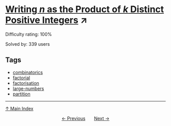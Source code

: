 # [Writing $n$ as the Product of $k$ Distinct Positive Integers](https://projecteuler.net/problem=495) ↗️

Difficulty rating: 100%

Solved by: 339 users
## Tags

- [combinatorics](../tags/combinatorics.md)
- [factorial](../tags/factorial.md)
- [factorisation](../tags/factorisation.md)
- [large-numbers](../tags/large-numbers.md)
- [partition](../tags/partition.md)



---

[↑ Main Index](../README.md)


<div align=center><a href='494.md'>← Previous</a> &nbsp;&nbsp; &nbsp;&nbsp;  <a href='496.md'>Next →</a></div>
